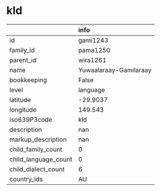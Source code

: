 # kld
|                      | info                   |
|:---------------------|:-----------------------|
| id                   | gami1243               |
| family_id            | pama1250               |
| parent_id            | wira1261               |
| name                 | Yuwaalaraay-Gamilaraay |
| bookkeeping          | False                  |
| level                | language               |
| latitude             | -29.9037               |
| longitude            | 149.543                |
| iso639P3code         | kld                    |
| description          | nan                    |
| markup_description   | nan                    |
| child_family_count   | 0                      |
| child_language_count | 0                      |
| child_dialect_count  | 6                      |
| country_ids          | AU                     |